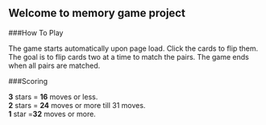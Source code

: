 ## Welcome to memory game project

###How To Play

The game starts automatically upon page load. Click the cards to flip them. The goal is to flip cards two at a time to match the pairs.
The game ends when all pairs are matched.

###Scoring

**3** stars = **16** moves or less.  
**2** stars = **24** moves or more till 31 moves.  
**1** star =**32** moves or more.  
